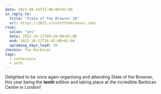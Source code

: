 ```yaml
---
date: 2022-08-16T13:00:00+01:00
in_reply_to:
  title: "State of the Browser 10"
  url: https://2022.stateofthebrowser.com/
rsvp:
  value: "yes"
  date: 2022-10-22T09:20:00+01:00
  end: 2022-10-22T16:45:00+01:00
  upcoming_days_lead: 30
checkin: The Barbican
tags:
  - conference
  - sotb
---
```


Delighted to be once again organising and attending State of the Browser, this year being the **tenth** edition and taking place at the incredible Barbican Centre in London!
